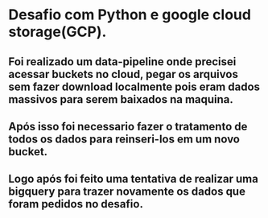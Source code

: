 # Desafio com Python e google cloud storage(GCP).

## Foi realizado um data-pipeline onde precisei acessar buckets no cloud, pegar os arquivos sem fazer download localmente pois eram dados massivos para serem baixados na maquina.

## Após isso foi necessario fazer o tratamento de todos os dados para reinseri-los em um novo bucket.

## Logo após foi feito uma tentativa de realizar uma bigquery para trazer novamente os dados que foram pedidos no desafio.
